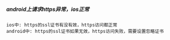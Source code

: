 ##### android上请求https异常，ios正常   
    ios中: https的ssl证书有没有效，https访问都正常
    android中: https的ssl证书如果无效，https访问失败，需要设置忽略证书